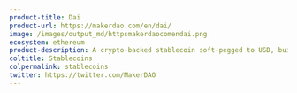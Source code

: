 ```yaml
---
product-title: Dai
product-url: https://makerdao.com/en/dai/
image: /images/output_md/httpsmakerdaocomendai.png
ecosystem: ethereum
product-description: A crypto-backed stablecoin soft-pegged to USD, built on the Ethereum and governed by the MakerDAO system.
coltitle: Stablecoins
colpermalink: stablecoins
twitter: https://twitter.com/MakerDAO
---
```

